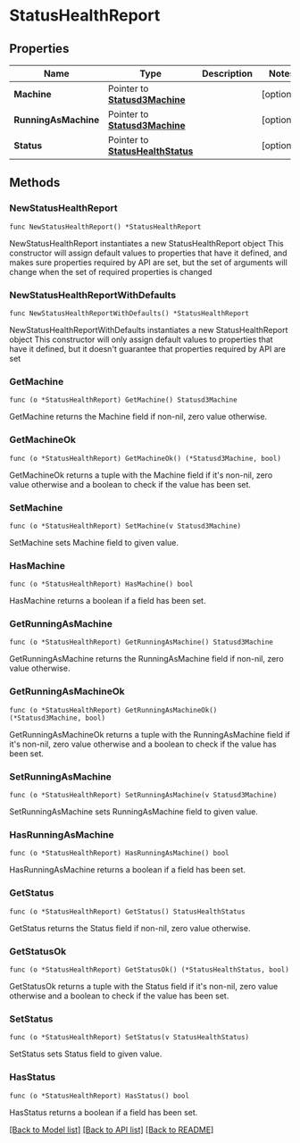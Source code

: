 # StatusHealthReport

## Properties

Name | Type | Description | Notes
------------ | ------------- | ------------- | -------------
**Machine** | Pointer to [**Statusd3Machine**](Statusd3Machine.md) |  | [optional] 
**RunningAsMachine** | Pointer to [**Statusd3Machine**](Statusd3Machine.md) |  | [optional] 
**Status** | Pointer to [**StatusHealthStatus**](StatusHealthStatus.md) |  | [optional] 

## Methods

### NewStatusHealthReport

`func NewStatusHealthReport() *StatusHealthReport`

NewStatusHealthReport instantiates a new StatusHealthReport object
This constructor will assign default values to properties that have it defined,
and makes sure properties required by API are set, but the set of arguments
will change when the set of required properties is changed

### NewStatusHealthReportWithDefaults

`func NewStatusHealthReportWithDefaults() *StatusHealthReport`

NewStatusHealthReportWithDefaults instantiates a new StatusHealthReport object
This constructor will only assign default values to properties that have it defined,
but it doesn't guarantee that properties required by API are set

### GetMachine

`func (o *StatusHealthReport) GetMachine() Statusd3Machine`

GetMachine returns the Machine field if non-nil, zero value otherwise.

### GetMachineOk

`func (o *StatusHealthReport) GetMachineOk() (*Statusd3Machine, bool)`

GetMachineOk returns a tuple with the Machine field if it's non-nil, zero value otherwise
and a boolean to check if the value has been set.

### SetMachine

`func (o *StatusHealthReport) SetMachine(v Statusd3Machine)`

SetMachine sets Machine field to given value.

### HasMachine

`func (o *StatusHealthReport) HasMachine() bool`

HasMachine returns a boolean if a field has been set.

### GetRunningAsMachine

`func (o *StatusHealthReport) GetRunningAsMachine() Statusd3Machine`

GetRunningAsMachine returns the RunningAsMachine field if non-nil, zero value otherwise.

### GetRunningAsMachineOk

`func (o *StatusHealthReport) GetRunningAsMachineOk() (*Statusd3Machine, bool)`

GetRunningAsMachineOk returns a tuple with the RunningAsMachine field if it's non-nil, zero value otherwise
and a boolean to check if the value has been set.

### SetRunningAsMachine

`func (o *StatusHealthReport) SetRunningAsMachine(v Statusd3Machine)`

SetRunningAsMachine sets RunningAsMachine field to given value.

### HasRunningAsMachine

`func (o *StatusHealthReport) HasRunningAsMachine() bool`

HasRunningAsMachine returns a boolean if a field has been set.

### GetStatus

`func (o *StatusHealthReport) GetStatus() StatusHealthStatus`

GetStatus returns the Status field if non-nil, zero value otherwise.

### GetStatusOk

`func (o *StatusHealthReport) GetStatusOk() (*StatusHealthStatus, bool)`

GetStatusOk returns a tuple with the Status field if it's non-nil, zero value otherwise
and a boolean to check if the value has been set.

### SetStatus

`func (o *StatusHealthReport) SetStatus(v StatusHealthStatus)`

SetStatus sets Status field to given value.

### HasStatus

`func (o *StatusHealthReport) HasStatus() bool`

HasStatus returns a boolean if a field has been set.


[[Back to Model list]](../README.md#documentation-for-models) [[Back to API list]](../README.md#documentation-for-api-endpoints) [[Back to README]](../README.md)


